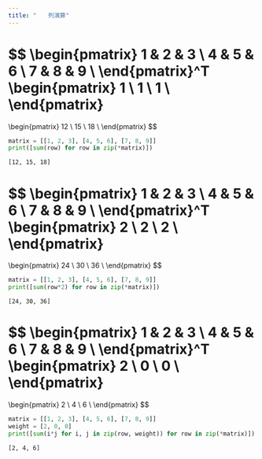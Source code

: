```yaml
---
title: "　　列演算"
---
```


$$
\begin{pmatrix}
1 & 2 & 3 \\
4 & 5 & 6 \\
7 & 8 & 9 \\
\end{pmatrix}^T
\begin{pmatrix}
1 \\
1 \\
1 \\
\end{pmatrix}
=
\begin{pmatrix}
12 \\
15 \\
18 \\
\end{pmatrix}
$$

```python:サンプルコード：sample_769.py
matrix = [[1, 2, 3], [4, 5, 6], [7, 8, 9]]
print([sum(row) for row in zip(*matrix)])
```

```text:実行結果
[12, 15, 18]
```

$$
\begin{pmatrix}
1 & 2 & 3 \\
4 & 5 & 6 \\
7 & 8 & 9 \\
\end{pmatrix}^T
\begin{pmatrix}
2 \\
2 \\
2 \\
\end{pmatrix}
=
\begin{pmatrix}
24 \\
30 \\
36 \\
\end{pmatrix}
$$

```python:サンプルコード：sample_770.py
matrix = [[1, 2, 3], [4, 5, 6], [7, 8, 9]]
print([sum(row*2) for row in zip(*matrix)])
```

```text:実行結果
[24, 30, 36]
```

$$
\begin{pmatrix}
1 & 2 & 3 \\
4 & 5 & 6 \\
7 & 8 & 9 \\
\end{pmatrix}^T
\begin{pmatrix}
2 \\
0 \\
0 \\
\end{pmatrix}
=
\begin{pmatrix}
2 \\
4 \\
6 \\
\end{pmatrix}
$$

```python:サンプルコード：sample_771.py
matrix = [[1, 2, 3], [4, 5, 6], [7, 8, 9]]
weight = [2, 0, 0]
print([sum(i*j for i, j in zip(row, weight)) for row in zip(*matrix)])
```

```text:実行結果
[2, 4, 6]
```